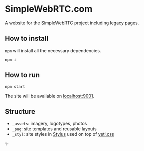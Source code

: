 # SimpleWebRTC.com

A website for the SimpleWebRTC project including legacy pages.

## How to install

`npm` will install all the necessary dependencies.

```
npm i
```

## How to run

```
npm start
```

The site will be available on [localhost:9001](http://localhost:9001/).

## Structure

* `_assets`: imagery, logotypes, photos
* `_pug`: site templates and reusable layouts
* `_styl`: site styles in [Stylus](http://stylus-lang.com/) used on top of [yeti.css](http://yeticss.com/)

✨
